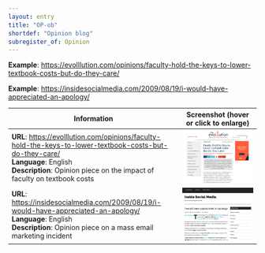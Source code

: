 ```yaml
---
layout: entry
title: "OP-ob"
shortdef: "Opinion blog"
subregister_of: Opinion
---
```


**Example**: <https://evolllution.com/opinions/faculty-hold-the-keys-to-lower-textbook-costs-but-do-they-care/>

**Example**: <https://insidesocialmedia.com/2009/08/19/i-would-have-appreciated-an-apology/>

<!-- details -->

<!-- START GENERATED SCREENSHOT GALLERY -->
<!--     NOTE: this screenshot gallery is automatically generated.       -->
<!--     Please avoid modifying it manually: any changes will be         -->
<!--     overwritten the next time the generation script is run.         -->
<table class="website-examples">
  <thead>
    <tr>
      <th class="website-examples-col-1">Information</th>
      <th class="website-examples-col-2">Screenshot (hover or click to enlarge)</th>
    </tr>
  </thead>
  <tbody>
    <tr>
      <td>
        <div class="img-url"><b>URL</b>: <a href="https://evolllution.com/opinions/faculty-hold-the-keys-to-lower-textbook-costs-but-do-they-care/">https://evolllution.com/opinions/faculty-hold-the-keys-to-lower-textbook-costs-but-do-they-care/</a></div>
        <div class="img-info"><b>Language</b>: English</div>
        <div class="img-info"><b>Description</b>: Opinion piece on the impact of faculty on textbook costs</div>
      </td>
      <td><a href="../static/screenshots/OP-ob/evolllution.com_opinions_faculty-hold-the-keys-to-lower-textbook-costs-but-do-they-care--2048x1536.png"><img class="thumbnail" src="../static/screenshots/OP-ob/evolllution.com_opinions_faculty-hold-the-keys-to-lower-textbook-costs-but-do-they-care--2048x1536.png" alt="screenshot of evolllution.com_opinions_faculty-hold-the-keys-to-lower-textbook-costs-but-do-they-care--2048x1536"></a></td>
    </tr>
    <tr>
      <td>
        <div class="img-url"><b>URL</b>: <a href="https://insidesocialmedia.com/2009/08/19/i-would-have-appreciated-an-apology/">https://insidesocialmedia.com/2009/08/19/i-would-have-appreciated-an-apology/</a></div>
        <div class="img-info"><b>Language</b>: English</div>
        <div class="img-info"><b>Description</b>: Opinion piece on a mass email marketing incident</div>
      </td>
      <td><a href="../static/screenshots/OP-ob/insidesocialmedia.com_2009_08_19_i-would-have-appreciated-an-apology--2048x1536.png"><img class="thumbnail" src="../static/screenshots/OP-ob/insidesocialmedia.com_2009_08_19_i-would-have-appreciated-an-apology--2048x1536.png" alt="screenshot of insidesocialmedia.com_2009_08_19_i-would-have-appreciated-an-apology--2048x1536"></a></td>
    </tr>
  </tbody>
</table>
<!-- END GENERATED SCREENSHOT GALLERY -->
